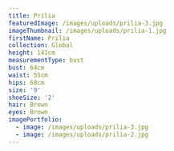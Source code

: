 ```yaml
---
title: Prilia
featuredImage: /images/uploads/prilia-3.jpg
imageThumbnail: /images/uploads/prilia-1.jpg
firstName: Prilia
collection: Global
height: 141cm
measurementType: bust
bust: 64cm
waist: 55cm
hips: 68cm
size: '9'
shoeSize: '2'
hair: Brown
eyes: Brown
imagePortfolio:
  - image: /images/uploads/prilia-3.jpg
  - image: /images/uploads/prilia-2.jpg
---
```


